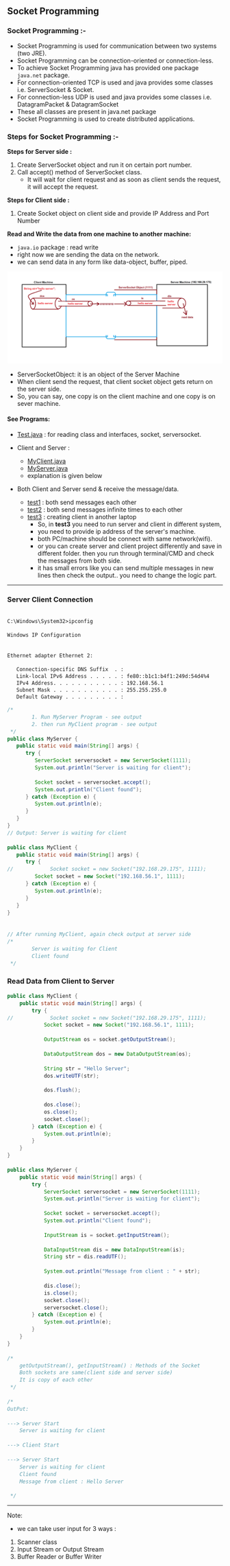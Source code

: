 ## Socket Programming

### Socket Programming :-
- Socket Programming is used for communication between two systems (two JRE).
- Socket Programming can be connection-oriented or connection-less.
- To achieve Socket Programming java has provided one package `java.net` package.
- For connection-oriented TCP is used and java provides some classes i.e. ServerSocket & Socket.
- For connection-less UDP is used and java provides some classes i.e. DatagramPacket & DatagramSocket
- These all classes are present in java.net package
- Socket Programming is used to create distributed applications.

### Steps for Socket Programming :-

**Steps for Server side :**

1. Create ServerSocket object and run it on certain port number.
2. Call accept() method of ServerSocket class.
   - It will wait for client request and as soon as client sends the request, it will accept the request.

**Steps for Client side :**

1. Create Socket object on client side and provide IP Address and Port Number

**Read and Write the data from one machine to another machine:**
  - `java.io` package : read write
  - right now we are sending the data on the network. 
  - we can send data in any form like data-object, buffer, piped.




![SocketProgrammingDiagram.png](_2_Socket_Programming/images/SocketProgrammingDiagram.png)

- ServerSocketObject: it is an object of the Server Machine
- When client send the request, that client socket object gets return on the server side. 
- So, you can say, one copy is on the client machine and one copy is on sever machine.

#### See Programs:
- [Test.java](_2_Socket_Programming%2FSocketProgrammingDemo%2Fdemo%2FTest.java) : for reading class and interfaces, socket, serversocket.
- Client and Server :
  - [MyClient.java](_2_Socket_Programming%2FSocketProgrammingDemo%2Fspclient%2FMyClient.java)
  - [MyServer.java](_2_Socket_Programming%2FSocketProgrammingDemo%2Fspserver%2FMyServer.java)
  -  explanation is given below


- Both Client and Server send & receive the message/data. 
  - [test1](_2_Socket_Programming%2FChatServer%2Ftest1) : both send messages each other
  - [test2](_2_Socket_Programming%2FChatServer%2Ftest2) : both send messages infinite times to each other
  - [test3](_2_Socket_Programming%2FChatServer%2Ftest3) : creating client in another laptop
    - So, in **test3** you need to run server and client in different system, 
    - you need to provide ip address of the server's machine.
    - both PC/machine should be connect with same network(wifi).
    - or you can create server and client project differently and save in different folder. then you run through terminal/CMD and check the messages from both side.
    - it has small errors like you can send multiple messages in new lines then check the output.. you need to change the logic part.

----

### Server Client Connection
```

C:\Windows\System32>ipconfig

Windows IP Configuration


Ethernet adapter Ethernet 2:

   Connection-specific DNS Suffix  . :
   Link-local IPv6 Address . . . . . : fe80::b1c1:b4f1:249d:54d4%4
   IPv4 Address. . . . . . . . . . . : 192.168.56.1
   Subnet Mask . . . . . . . . . . . : 255.255.255.0
   Default Gateway . . . . . . . . . :
```
```java
/*
        1. Run MyServer Program - see output
        2. then run MyClient program - see output
 */
public class MyServer {
   public static void main(String[] args) {
      try {
         ServerSocket serversocket = new ServerSocket(1111);
         System.out.println("Server is waiting for client");

         Socket socket = serversocket.accept();
         System.out.println("Client found");
      } catch (Exception e) {
         System.out.println(e);
      }
   }
}
// Output: Server is waiting for client

public class MyClient {
   public static void main(String[] args) {
      try {
//            Socket socket = new Socket("192.168.29.175", 1111);
         Socket socket = new Socket("192.168.56.1", 1111);
      } catch (Exception e) {
         System.out.println(e);
      }
   }
}


// After running MyClient, again check output at server side
/*
        Server is waiting for Client
        Client found
 */
```

### Read Data from Client to Server

```java
public class MyClient {
    public static void main(String[] args) {
        try {
//            Socket socket = new Socket("192.168.29.175", 1111);
            Socket socket = new Socket("192.168.56.1", 1111);

            OutputStream os = socket.getOutputStream();

            DataOutputStream dos = new DataOutputStream(os);

            String str = "Hello Server";
            dos.writeUTF(str);

            dos.flush();

            dos.close();
            os.close();
            socket.close();
        } catch (Exception e) {
            System.out.println(e);
        }
    }
}

public class MyServer {
    public static void main(String[] args) {
        try {
            ServerSocket serversocket = new ServerSocket(1111);
            System.out.println("Server is waiting for client");

            Socket socket = serversocket.accept();
            System.out.println("Client found");

            InputStream is = socket.getInputStream();

            DataInputStream dis = new DataInputStream(is);
            String str = dis.readUTF();

            System.out.println("Message from client : " + str);

            dis.close();
            is.close();
            socket.close();
            serversocket.close();
        } catch (Exception e) {
            System.out.println(e);
        }
    }
}

/*
    getOutputStream(), getInputStream() : Methods of the Socket
    Both sockets are same(client side and server side)
    It is copy of each other
 */

/*
OutPut:

---> Server Start
    Server is waiting for client

---> Client Start

---> Server Start
    Server is waiting for client
    Client found
    Message from client : Hello Server

 */
```

------------------

Note:
- we can take user input for 3 ways : 
1. Scanner class
2. Input Stream or Output Stream
3. Buffer Reader or Buffer Writer